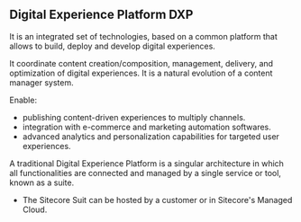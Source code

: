 
## Digital Experience Platform DXP

It is an integrated set of technologies, based on a common platform that allows to build, deploy and develop digital experiences.

It coordinate content creation/composition, management, delivery, and optimization of digital experiences. It is a natural evolution of a content manager system.

Enable:

- publishing content-driven experiences to multiply channels.
- integration with e-commerce and marketing automation softwares.
- advanced analytics and personalization capabilities for targeted user experiences.

A traditional Digital Experience Platform is a singular architecture in which all functionalities are connected and managed by a single service or tool, known as a suite.

- The Sitecore Suit can be hosted by a customer or in Sitecore's Managed Cloud.